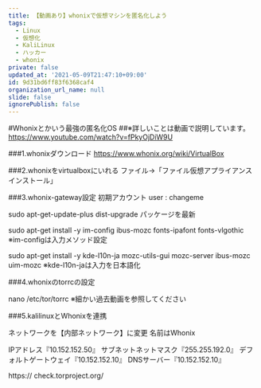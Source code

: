 ```yaml
---
title: 【動画あり】whonixで仮想マシンを匿名化しよう
tags:
  - Linux
  - 仮想化
  - KaliLinux
  - ハッカー
  - whonix
private: false
updated_at: '2021-05-09T21:47:10+09:00'
id: 9d31bd6ff83f6368caf4
organization_url_name: null
slide: false
ignorePublish: false
---
```

#Whonixとかいう最強の匿名化OS
##※詳しいことは動画で説明しています。
https://www.youtube.com/watch?v=fPkyOjDiW9U

###1.whonixダウンロード
https://www.whonix.org/wiki/VirtualBox

###2.whonixをvirtualboxにいれる
ファイル→「ファイル仮想アプライアンスインストール」

###3.whonix-gateway設定
初期アカウント
user : changeme

sudo apt-get-update-plus dist-upgrade
パッケージを最新

sudo apt-get install -y im-config ibus-mozc fonts-ipafont fonts-vlgothic
※im-configは入力メソッド設定

sudo apt-get install -y kde-l10n-ja mozc-utils-gui mozc-server ibus-mozc uim-mozc
※kde-l10n-jaは入力を日本語化

###4.whonixのtorrcの設定

nano /etc/tor/torrc
※細かい過去動画を参照してください

###5.kalilinuxとWhonixを連携

ネットワークを【内部ネットワーク】に変更
名前はWhonix

IPアドレス『10.152.152.50』
サブネットネットマスク『255.255.192.0』
デフォルトゲートウェイ『10.152.152.10』
DNSサーバー『10.152.152.10』

https:// check.torproject.org/
